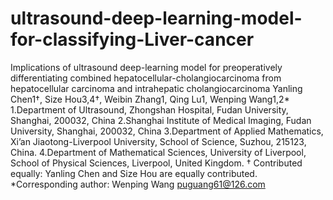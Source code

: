 # ultrasound-deep-learning-model-for-classifying-Liver-cancer

Implications of ultrasound deep-learning model for preoperatively differentiating combined hepatocellular-cholangiocarcinoma from hepatocellular carcinoma and intrahepatic cholangiocarcinoma
Yanling Chen1†, Size Hou3,4†, Weibin Zhang1, Qing Lu1, Wenping Wang1,2*
1.Department of Ultrasound, Zhongshan Hospital, Fudan University, Shanghai, 200032, China 
2.Shanghai Institute of Medical Imaging, Fudan University, Shanghai, 200032, China
3.Department of Applied Mathematics, Xi’an Jiaotong-Liverpool University, School of Science, Suzhou, 215123, China. 
4.Department of Mathematical Sciences, University of Liverpool, School of Physical Sciences, Liverpool, United Kingdom. 
† Contributed equally: Yanling Chen and Size Hou are equally contributed.
*Corresponding author: Wenping Wang puguang61@126.com
